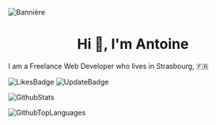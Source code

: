 ![Bannière](https://static.panthera.studio/github/antoinelrk/sa_ggb.jpg)

<h1 align="center">Hi 👋, I'm Antoine</h1>

I am a Freelance Web Developer who lives in Strasbourg, 🇫🇷 <br>

![LikesBadge](https://img.shields.io/github/stars/antoinelrk/antoinelrk?color=%233d4e66&label=Likes&style=for-the-badge)
![UpdateBadge](https://img.shields.io/github/last-commit/antoinelrk/antoinelrk?color=3d4e66&label=Updated&style=for-the-badge)

![GithubStats](https://github-readme-stats.vercel.app/api?username=antoinelrk&count_private=false&show_icons=true&theme=material-palenight)

![GithubTopLanguages](https://github-readme-stats.vercel.app/api/top-langs/?username=antoinelrk&show_icons=true&layout=compact&theme=material-palenight)